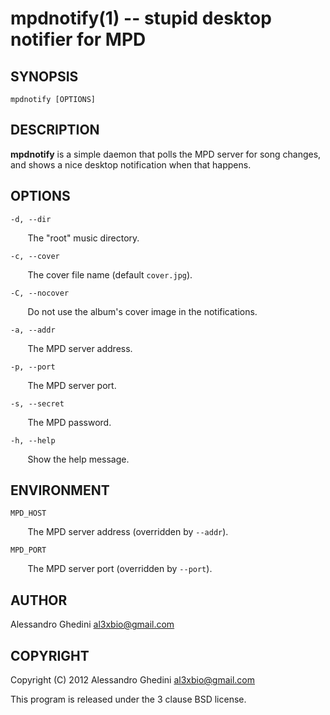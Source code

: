 mpdnotify(1) -- stupid desktop notifier for MPD
===============================================

## SYNOPSIS

`mpdnotify [OPTIONS]`

## DESCRIPTION

**mpdnotify** is a simple daemon that polls the MPD server for song changes, and
shows a nice desktop notification when that happens.

## OPTIONS ##

`-d, --dir`

&nbsp;&nbsp;&nbsp;&nbsp;&nbsp;&nbsp;
The "root" music directory.

`-c, --cover`

&nbsp;&nbsp;&nbsp;&nbsp;&nbsp;&nbsp;
The cover file name (default `cover.jpg`).

`-C, --nocover`

&nbsp;&nbsp;&nbsp;&nbsp;&nbsp;&nbsp;
Do not use the album's cover image in the notifications.

`-a, --addr`

&nbsp;&nbsp;&nbsp;&nbsp;&nbsp;&nbsp;
The MPD server address.

`-p, --port`

&nbsp;&nbsp;&nbsp;&nbsp;&nbsp;&nbsp;
The MPD server port.

`-s, --secret`

&nbsp;&nbsp;&nbsp;&nbsp;&nbsp;&nbsp;
The MPD password.

`-h, --help`

&nbsp;&nbsp;&nbsp;&nbsp;&nbsp;&nbsp;
Show the help message.

## ENVIRONMENT ##

`MPD_HOST`

&nbsp;&nbsp;&nbsp;&nbsp;&nbsp;&nbsp;
The MPD server address (overridden by `--addr`).

`MPD_PORT`

&nbsp;&nbsp;&nbsp;&nbsp;&nbsp;&nbsp;
The MPD server port (overridden by `--port`).

## AUTHOR ##

Alessandro Ghedini <al3xbio@gmail.com>

## COPYRIGHT ##

Copyright (C) 2012 Alessandro Ghedini <al3xbio@gmail.com>

This program is released under the 3 clause BSD license.
